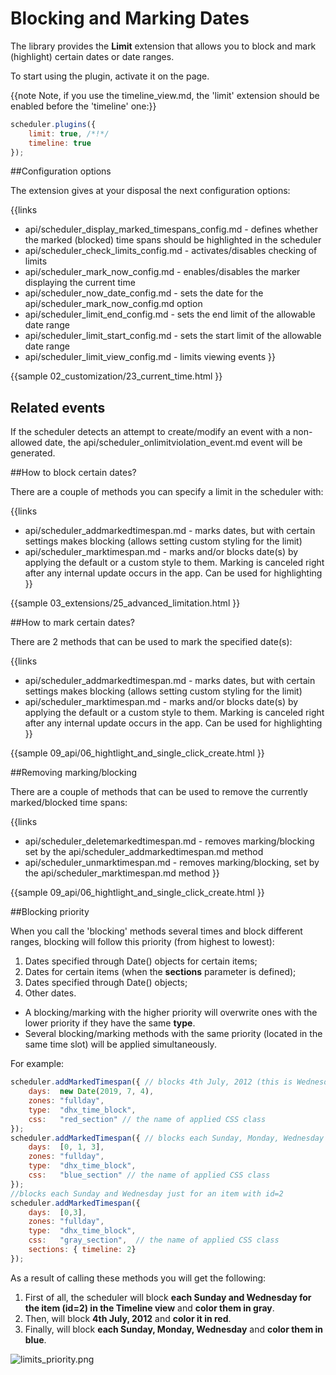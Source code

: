 Blocking and Marking Dates
==============

The library provides the **Limit** extension that allows you to block and mark (highlight) certain dates or date ranges.

To start using the plugin, activate it on the page. 

{{note Note, if you use the timeline_view.md, the 'limit' extension should be enabled before the 'timeline' one:}}

~~~js
scheduler.plugins({
    limit: true, /*!*/
	timeline: true
});
~~~


##Configuration options

The extension gives at your disposal the next configuration options:

{{links
- api/scheduler_display_marked_timespans_config.md - defines whether the marked (blocked) time spans should be highlighted in the scheduler
- api/scheduler_check_limits_config.md - activates/disables checking of limits
- api/scheduler_mark_now_config.md - enables/disables the marker displaying the current time
- api/scheduler_now_date_config.md - sets the date for the api/scheduler_mark_now_config.md option
- api/scheduler_limit_end_config.md - sets the end limit of the allowable date range
- api/scheduler_limit_start_config.md - sets the start limit of the allowable date range
- api/scheduler_limit_view_config.md - limits viewing events
}}

{{sample
	02_customization/23_current_time.html
}}

## Related events 

If the scheduler detects an attempt to create/modify an event with a non-allowed date, the api/scheduler_onlimitviolation_event.md event will be generated.

##How to block certain dates?

There are a couple of methods you can specify a limit in the scheduler with:

{{links
- api/scheduler_addmarkedtimespan.md - marks dates, but with certain settings makes blocking (allows setting custom styling for the limit)
- api/scheduler_marktimespan.md - marks and/or blocks date(s) by applying the default or a custom style to them. Marking is canceled right after any internal update occurs in the app. Can be used for highlighting
}}

{{sample
	03_extensions/25_advanced_limitation.html
}}

##How to mark certain dates?

There are 2 methods that can be used to mark the specified date(s):

{{links
- api/scheduler_addmarkedtimespan.md - marks dates, but with certain settings makes blocking (allows setting custom styling for the limit)
- api/scheduler_marktimespan.md - marks and/or blocks date(s) by applying the default or a custom style to them. Marking is canceled right after any internal update occurs in the app. Can be used for highlighting
}}

{{sample
	09_api/06_hightlight_and_single_click_create.html
}}

##Removing marking/blocking

There are a couple of methods that can be used to remove the currently marked/blocked time spans:

{{links
- api/scheduler_deletemarkedtimespan.md - removes marking/blocking set by the api/scheduler_addmarkedtimespan.md method
- api/scheduler_unmarktimespan.md - removes marking/blocking, set by the api/scheduler_marktimespan.md method
}}

{{sample
	09_api/06_hightlight_and_single_click_create.html
}}

##Blocking priority

When you call the 'blocking' methods several times and block different ranges, blocking will follow this priority (from highest to lowest):


1.  Dates specified through Date() objects for certain items;
2.  Dates for certain items (when the **sections** parameter is defined);
3.  Dates specified through Date() objects;
4.  Other dates.

- A blocking/marking with the higher priority will overwrite ones with the lower priority if they have the same **type**. 
- Several blocking/marking methods with the same priority (located in the same time slot) will be applied simultaneously.

For example:


~~~js
scheduler.addMarkedTimespan({ // blocks 4th July, 2012 (this is Wednesday).
	days:  new Date(2019, 7, 4),
	zones: "fullday", 
	type:  "dhx_time_block",
	css:   "red_section" // the name of applied CSS class
});
scheduler.addMarkedTimespan({ // blocks each Sunday, Monday, Wednesday
	days:  [0, 1, 3], 
	zones: "fullday",
	type:  "dhx_time_block", 
	css:   "blue_section" // the name of applied CSS class
});
//blocks each Sunday and Wednesday just for an item with id=2 
scheduler.addMarkedTimespan({  
    days:  [0,3], 
	zones: "fullday",
	type:  "dhx_time_block", 
	css:   "gray_section",  // the name of applied CSS class
	sections: { timeline: 2} 
});

~~~


As a result of calling these methods you will get the following:


1.  First of all, the scheduler will block **each Sunday and Wednesday for the item (id=2) in the Timeline view** and **color them in gray**.
2.  Then, will block **4th July, 2012** and **color it in red**.
3.  Finally, will block **each Sunday, Monday, Wednesday** and **color them in blue**.

![limits_priority.png](limits_priority.png)